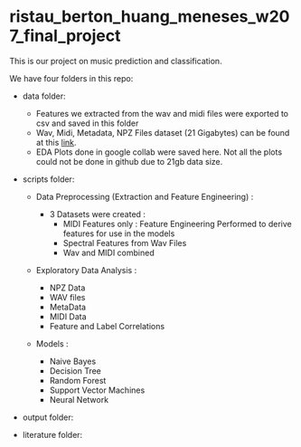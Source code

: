 # ristau_berton_huang_meneses_w207_final_project

This is our project on music prediction and classification.

We have four folders in this repo:

- data folder: 
  - Features we extracted from the wav and midi files were exported to csv and saved in this folder 
  - Wav, Midi, Metadata, NPZ Files dataset (21 Gigabytes) can be found at this <a href="https://www.kaggle.com/imsparsh/musicnet-dataset/code">link</a>.
  - EDA Plots done in google collab were saved here. Not all the plots could not be done in github due to 21gb data size.

- scripts folder:
  - Data Preprocessing (Extraction and Feature Engineering) : 
    - 3 Datasets were created :                    
      - MIDI Features only : Feature Engineering Performed to derive features for use in the models
      - Spectral Features from Wav Files
      - Wav and MIDI combined
              
  - Exploratory Data Analysis :
    - NPZ Data
    - WAV files
    - MetaData
    - MIDI Data
    - Feature and Label Correlations
  - Models :
    - Naive Bayes
    - Decision Tree
    - Random Forest
    - Support Vector Machines
    - Neural Network

- output folder:

- literature folder:
